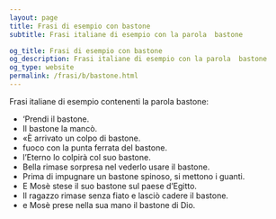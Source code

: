```yaml
---
layout: page
title: Frasi di esempio con bastone 
subtitle: Frasi italiane di esempio con la parola  bastone

og_title: Frasi di esempio con bastone 
og_description: Frasi italiane di esempio con la parola  bastone
og_type: website
permalink: /frasi/b/bastone.html
---
```


Frasi italiane di esempio contenenti la parola bastone:


- ‘Prendi il bastone.
- Il bastone la mancò.
- «È arrivato un colpo di bastone.
- fuoco con la punta ferrata del bastone.
- l’Eterno lo colpirà col suo bastone.
- Bella rimase sorpresa nel vederlo usare il bastone.
- Prima di impugnare un bastone spinoso, si mettono i guanti.
- E Mosè stese il suo bastone sul paese d’Egitto.
- Il ragazzo rimase senza fiato e lasciò cadere il bastone.
- e Mosè prese nella sua mano il bastone di Dio.
